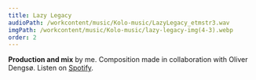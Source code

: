 ```yaml
---
title: Lazy Legacy
audioPath: /workcontent/music/Kolo-music/LazyLegacy_etmstr3.wav
imgPath: /workcontent/music/Kolo-music/lazy-legacy-img(4-3).webp
order: 2
---
```

**Production and mix** by me.
Composition made in collaboration with Oliver Dengsø.
Listen on [Spotify](https://open.spotify.com/track/3nNpxwma0gqAjTc3hvFqXs?si=6cf7754b8fd24ab8).
